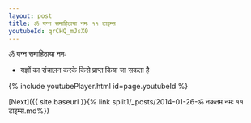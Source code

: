 ```yaml
---
layout: post
title: ॐ यग्न समाहिठाया नमः ११ टाइम्स
youtubeId: qrCHQ_mJsX0
---
```

 
 
 ॐ यग्न समाहिठाया नमः  
 
 -  यज्ञों का संचालन करके किसे प्राप्त किया जा सकता है 
 
  
 
  
 
 
 
 
 
 


{% include youtubePlayer.html id=page.youtubeId %}
 
[Next]({{ site.baseurl }}{% link  split1/_posts/2014-01-26-ॐ नकतम नमः ११ टाइम्स.md%})
 
